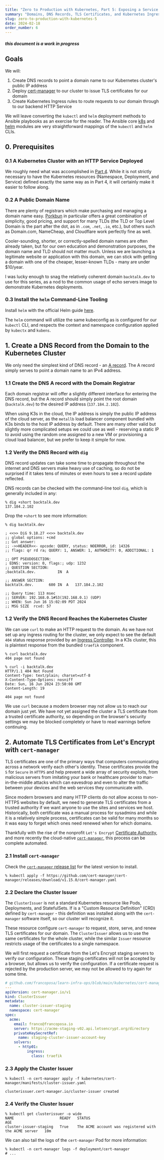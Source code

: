 ```yaml
---
title: "Zero to Production with Kubernetes, Part 5: Exposing a Service to the Public Internet"
summary: "Domains, DNS Records, TLS Certificates, and Kubernetes Ingresses"
slug: zero-to-production-with-kubernetes-5
date: 2024-02-18
order_number: 6
---
```


##### **this document is a work in progress**

## Goals

We will:

1. Create DNS records to point a domain name to our Kubernetes cluster's public IP address
2. Deploy [cert-manager](https://cert-manager.io/docs/) to our cluster to issue TLS certificates for our domain
3. Create Kubernetes Ingress rules to route requests to our domain through to our backend HTTP Service

We will leave converting the `kubectl` and `helm` deployment methods to Ansible playbooks as an exercise for the reader.
The Ansible core [k8s](https://docs.ansible.com/ansible/latest/collections/kubernetes/core/k8s_module.html)
and [helm](https://docs.ansible.com/ansible/latest/collections/kubernetes/core/helm_module.html)
modules are very straightforward mappings of the `kubectl` and `helm` CLIs.

## 0. Prerequisites

### 0.1 A Kubernetes Cluster with an HTTP Service Deployed

We roughly need what was accomplished in [Part 4](/resources/infra-ops/zero-to-production-with-kubernetes-4/).
While it is not strictly necessary to have the Kubernetes resources (Namespace, Deployment, and Service)
defined exactly the same way as in Part 4, it will certainly make it easier to follow along.

### 0.2 A Public Domain Name

There are plenty of registrars which make purchasing and managing a domain name easy.
[Porkbun](https://porkbun.com/) in particular offers a great combination of simplicity, good pricing,
and support for many TLDs (the TLD or Top Level Domain is the part after the dot, as in `.com`, `.net`, `.io`, etc.),
but others such as Domain.com, NameCheap, and Cloudflare work perfectly fine as well.

Cooler-sounding, shorter, or correctly-spelled domain names are often already taken,
but for our own education and demonstration purposes, the domain name and TLD should not matter much.
Unless we are launching a legitimate website or application with this domain,
we can stick with getting a domain with one of the cheaper, lesser-known TLDs - many are under $10/year.

I was lucky enough to snag the relatively coherent domain `backtalk.dev` to use for this series,
as a nod to the common usage of echo servers image to demonstrate Kubernetes deployments.

### 0.3 Install the `helm` Command-Line Tooling

Install `helm` with the official Helm guide [here](https://helm.sh/docs/intro/install/).

The `helm` command will utilize the same kubeconfig as is configured for our `kubectl` CLI,
and respects the context and namespace configuration applied by `kubectx` and `kubens`.

## 1. Create a DNS Record from the Domain to the Kubernetes Cluster

We only need the simplest kind of DNS record - an [A record](https://www.cloudflare.com/learning/dns/dns-records/dns-a-record/).
The A record simply serves to point a domain name to an IPv4 address.

### 1.1 Create the DNS A record with the Domain Registrar

Each domain registrar will offer a slightly different interface for entering the DNS record,
but the A record should simply point the root domain (`backtalk.dev`) to the desired IP address (`137.184.2.102`).

When using K3s in the cloud, the IP address is simply the public IP address of the cloud server,
as the `metallb` load balancer component bundled with K3s binds to the host IP address by default.
There are many other valid but slightly more complicated setups we could use as well -
reserving a static IP to avoid using the random one assigned to a new VM or provisioning a cloud load balancer,
but we prefer to keep it simple for now.

### 1.2 Verify the DNS Record with `dig`

DNS record updates can take some time to propagate throughout the internet and DNS servers make heavy use of caching,
so do not be surprised if it takes tens of minutes or even hours to see a record update reflected.

DNS records can be checked with the command-line tool `dig`, which is generally included in any:

```shell
% dig +short backtalk.dev
137.184.2.102
```

Drop the `+short` to see more information:

```shell
% dig backtalk.dev

; <<>> DiG 9.18.27 <<>> backtalk.dev
;; global options: +cmd
;; Got answer:
;; ->>HEADER<<- opcode: QUERY, status: NOERROR, id: 14326
;; flags: qr rd ra; QUERY: 1, ANSWER: 1, AUTHORITY: 0, ADDITIONAL: 1

;; OPT PSEUDOSECTION:
; EDNS: version: 0, flags:; udp: 1232
;; QUESTION SECTION:
;backtalk.dev.			IN	A

;; ANSWER SECTION:
backtalk.dev.		600	IN	A	137.184.2.102

;; Query time: 113 msec
;; SERVER: 192.168.0.1#53(192.168.0.1) (UDP)
;; WHEN: Sun Jun 16 15:02:09 PDT 2024
;; MSG SIZE  rcvd: 57
```

### 1.2 Verify the DNS Record Reaches the Kubernetes Cluster

We can use `curl` to make an HTTP request to the domain.
As we have not set up any ingress routing for the cluster,
we only expect to see the default `404` status response provided by an [Ingress Controller](https://kubernetes.io/docs/concepts/services-networking/ingress-controllers/).
In a K3s cluster, this is plaintext response from the bundled `traefik` component.

```shell
% curl backtalk.dev
404 page not found
```

```shell
% curl -i backtalk.dev
HTTP/1.1 404 Not Found
Content-Type: text/plain; charset=utf-8
X-Content-Type-Options: nosniff
Date: Sun, 16 Jun 2024 23:50:08 GMT
Content-Length: 19

404 page not found
```

We use `curl` because a modern browser may not allow us to reach our domain just yet.
We have not yet assigned the cluster a TLS certificate from a trusted certificate authority,
so depending on the browser's security settings we may be blocked completely or have to read warnings before continuing.

## 2. Automate TLS Certificates from Let's Encrypt with `cert-manager`

TLS certificates are one of the primary ways that computers communicating across a network verify each other's identity.
These certificates provide the `S` for `Secure` in `HTTPS` and help prevent a wide array of security exploits,
from malicious servers from imitating your bank or healthcare provider to man-in-the-middle attacks which can eavesdrop
and even to alter the traffic between your devices and the web services they communicate with.

Since modern browsers and many HTTP clients do not allow access to non-HTTPS websites by default,
we need to generate TLS certificates from a trusted authority if we want anyone to use the sites and services we host.
Historically, both certificate was a manual process for sysadmins and while it is a relatively simple process,
certificates can be valid for many months so it was easy to forget which ones need renewed when for which domains.

Thankfully with the rise of the nonprofit `Let's Encrypt` [Certificate Authority](https://en.wikipedia.org/wiki/Certificate_authority),
and more recently the cloud-native [`cert-manager`](https://cert-manager.io/docs/), this process can be complete automated.

### 2.1 Install `cert-manager`

Check the [`cert-manager` release list](https://github.com/cert-manager/cert-manager/releases) for the latest version to install.

```shell
% kubectl apply -f https://github.com/cert-manager/cert-manager/releases/download/v1.15.0/cert-manager.yaml
```

### 2.2 Declare the Cluster Issuer

The `ClusterIssuer` is not a standard Kubernetes resource like Pods, Deployments, and StatefulSets.
If is a "Custom Resource Definition" (CRD) defined by `cert-manager` -
this definition was installed along with the `cert-manager` software itself, so our cluster will recognize it.

These resource configure `cert-manager` to request, store, serve, and renew TLS certificates for our domain.
The `ClusterIssuer` allows us to use the same certificates for the whole cluster,
while the similar `Issuer` resource restricts usage of the certificates to a single namespace.

We will first request a certificate from the Let's Encrypt staging servers to verify our configuration.
These staging certificates will not be accepted by a browser, but allows us to verify the configuration.
If a certificate request is rejected by the production server, we may not be allowed to try again for some time.

```yaml
# github.com/francoposa/learn-infra-ops/blob/main/kubernetes/cert-manager/manifests/cluster-issuer.yaml
---
apiVersion: cert-manager.io/v1
kind: ClusterIssuer
metadata:
  name: cluster-issuer-staging
  namespace: cert-manager
spec:
  acme:
    email: franco@francoposa.io
    server: https://acme-staging-v02.api.letsencrypt.org/directory
    privateKeySecretRef:
      name: staging-cluster-issuer-account-key
    solvers:
      - http01:
          ingress:
            class: traefik
```

### 2.3 Apply the Cluster Issuer

```shell
% kubectl -n cert-manager apply -f kubernetes/cert-manager/manifests/cluster-issuer.yaml

clusterissuer.cert-manager.io/cluster-issuer created
```

### 2.4 Verify the Cluster Issuer

```shell
% kubectl get clusterissuer -o wide
NAME                     READY   STATUS                                                 AGE
cluster-issuer-staging   True    The ACME account was registered with the ACME server   10m
```

We can also tail the logs of the `cert-manager` Pod for more information:

```shell
% kubectl -n cert-manager logs -f deployment/cert-manager
# ...
```

[//]: # (Essentially, the `cert-manager` process will make a request to the Let's Encrypt servers,)

[//]: # (saying that it wants to be issued a certificate for our domain, `backtalk.dev`.)

[//]: # ([Traefik]&#40;https://doc.traefik.io/traefik/&#41; is a cloud-native proxy and edge router.)

[//]: # (In addition to an extensive set of integrations and plugins, Traefik implements the Kubernetes Ingress Controller API)

[//]: # (as well as to provide traffic routing for a cluster.)
